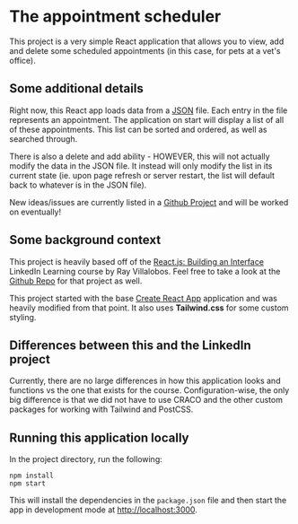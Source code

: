# The appointment scheduler

This project is a very simple React application that allows you to view, add and delete some scheduled appointments (in this case, for pets at a vet's office).

## Some additional details

Right now, this React app loads data from a [JSON](./public/data.json) file. Each entry in the file represents an appointment. The application on start will display a list of all of these appointments. This list can be sorted and ordered, as well as searched through.

There is also a delete and add ability - HOWEVER, this will not actually modify the data in the JSON file. It instead will only modify the list in its current state (ie. upon page refresh or server restart, the list will default back to whatever is in the JSON file).

New ideas/issues are currently listed in a [Github Project](https://github.com/users/vpatel22/projects/1) and will be worked on eventually!

## Some background context

This project is heavily based off of the [React.js: Building an Interface](https://www.linkedin.com/learning-login/share?account=103733490&forceAccount=false&redirect=https%3A%2F%2Fwww.linkedin.com%2Flearning%2Freact-js-building-an-interface-8551484%3Ftrk%3Dshare_ent_url%26shareId%3DCaFXy6axSzmkDK8h17VdGw%253D%253D) LinkedIn Learning course by Ray Villalobos. Feel free to take a look at the [Github Repo](https://github.com/LinkedInLearning/react-interface-2880067) for that project as well.

This project started with the base [Create React App](https://github.com/facebook/create-react-app) application and was heavily modified from that point. It also uses **Tailwind.css** for some custom styling.

## Differences between this and the LinkedIn project

Currently, there are no large differences in how this application looks and functions vs the one that exists for the course. Configuration-wise, the only big difference is that we did not have to use CRACO and the other custom packages for working with Tailwind and PostCSS.

## Running this application locally

In the project directory, run the following:

```
npm install
npm start
```

This will install the dependencies in the `package.json` file and then start the app in development mode at [http://localhost:3000](http://localhost:3000).
